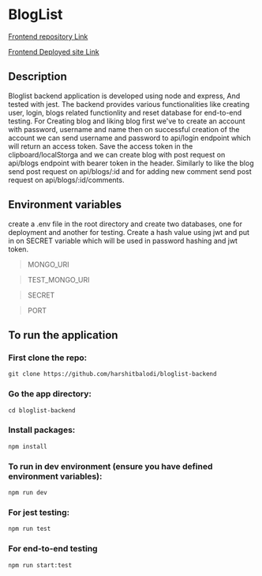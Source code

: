 # BlogList

[Frontend repository Link](https://github.com/harshitbalodi/bloglist-frontend)

[Frontend Deployed site Link](https://blog-repository-zeta.vercel.app)

## Description

Bloglist backend application is developed using node and express, And tested with jest. The backend provides various functionalities like creating user, login, blogs related functionlity and reset database for end-to-end testing. For Creating blog and liking blog first we've to create an account with password, username and name then on successful creation of the account we can send username and password to api/login endpoint which will return an access token. Save the access token in the clipboard/localStorga and we can create blog with post request on api/blogs endpoint with bearer token in the header. Similarly to like the blog send post request on api/blogs/:id and for adding new comment send post request on api/blogs/:id/comments.

## Environment variables

create a .env file in the root directory and create two databases, one for deployment and another for testing. Create a hash value using jwt and put in on SECRET variable which will be used in password hashing and jwt token.

>  MONGO_URI

> TEST_MONGO_URI

> SECRET

> PORT

## To run the application
### First clone the repo:
```
git clone https://github.com/harshitbalodi/bloglist-backend
```
### Go the app directory:
```
cd bloglist-backend
```
### Install packages:
```
npm install
```
### To run in dev environment (ensure you have defined environment variables):
```
npm run dev
```
### For jest testing:
```
npm run test
```
### For end-to-end testing
```
npm run start:test
```


